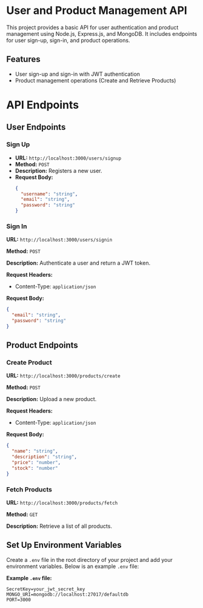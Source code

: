 # User and Product Management API

This project provides a basic API for user authentication and product management using Node.js, Express.js, and MongoDB. It includes endpoints for user sign-up, sign-in, and product operations.

## Features

- User sign-up and sign-in with JWT authentication
- Product management operations (Create and Retrieve Products)

# API Endpoints 

## User Endpoints

### Sign Up
- **URL:** `http://localhost:3000/users/signup`
- **Method:** `POST`
- **Description:** Registers a new user.
- **Request Body:**
  ```json
  {
    "username": "string",
    "email": "string",
    "password": "string"
  }


### Sign In

 **URL:** `http://localhost:3000/users/signin`

**Method:** `POST`

**Description:** Authenticate a user and return a JWT token.

**Request Headers:**
- Content-Type: `application/json`

**Request Body:**
```json
{
  "email": "string",
  "password": "string"
}
```


## Product Endpoints

### Create Product

 **URL:** `http://localhost:3000/products/create`

**Method:** `POST`

**Description:** Upload a new product.

**Request Headers:**
- Content-Type: `application/json`

**Request Body:**
```json
{
  "name": "string",
  "description": "string",
  "price": "number",
  "stock": "number"
}

```

### Fetch Products

 **URL:** `http://localhost:3000/products/fetch`

**Method:** `GET`

**Description:** Retrieve a list of all products.



## Set Up Environment Variables

Create a `.env` file in the root directory of your project and add your environment variables. Below is an example `.env` file:

**Example `.env` file:**
```env
SecretKey=your_jwt_secret_key
MONGO_URI=mongodb://localhost:27017/defaultdb
PORT=3000

